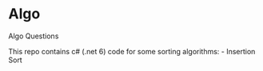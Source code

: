 # Algo
Algo Questions

This repo contains c# (.net 6) code for some sorting algorithms:
    - Insertion Sort


